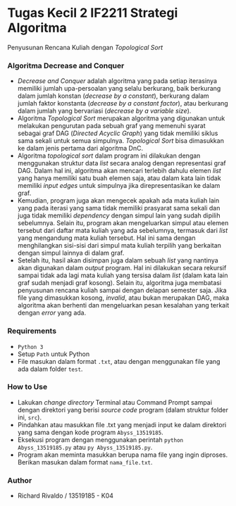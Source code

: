 # Tugas Kecil 2 IF2211 Strategi Algoritma
Penyusunan Rencana Kuliah dengan _Topological Sort_

### Algoritma Decrease and Conquer
* _Decrease and Conquer_ adalah algoritma yang pada setiap iterasinya memiliki jumlah upa-persoalan yang selalu berkurang, baik berkurang dalam jumlah konstan (_decrease by a constant_), berkurang dalam jumlah faktor konstanta (_decrease by a constant factor_), atau berkurang dalam jumlah yang bervariasi (_decrease by a variable size_).
* Algoritma _Topological Sort_ merupakan algoritma yang digunakan untuk melakukan pengurutan pada sebuah graf yang memenuhi syarat sebagai graf DAG (_Directed Acyclic Graph_) yang tidak memiliki siklus sama sekali untuk semua simpulnya. _Topological Sort_ bisa dimasukkan ke dalam jenis pertama dari algoritma DnC.
* Algoritma _topological sort_ dalam program ini dilakukan dengan menggunakan struktur data _list_ secara analog dengan representasi graf DAG. Dalam hal ini, algoritma akan mencari terlebih dahulu elemen _list_ yang hanya memiliki satu buah elemen saja, atau dalam kata lain tidak memiliki _input edges_ untuk simpulnya jika direpresentasikan ke dalam graf.
* Kemudian, program juga akan mengecek apakah ada mata kuliah lain yang pada iterasi yang sama tidak memiliki prasyarat sama sekali dan juga tidak memiliki _dependency_ dengan simpul lain yang sudah dipilih sebelumnya. Selain itu, program akan mengeluarkan simpul atau elemen tersebut dari daftar mata kuliah yang ada sebelumnya, termasuk dari _list_ yang mengandung mata kuliah tersebut. Hal ini sama dengan menghilangkan sisi-sisi dari simpul mata kuliah terpilih yang berkaitan dengan simpul lainnya di dalam graf.
* Setelah itu, hasil akan disimpan juga dalam sebuah _list_ yang nantinya akan digunakan dalam _output_ program. Hal ini dilakukan secara rekursif sampai tidak ada lagi mata kuliah yang tersisa dalam _list_ (dalam kata lain graf sudah menjadi graf kosong). Selain itu, algoritma juga membatasi penyusunan rencana kuliah sampai dengan delapan semester saja. Jika file yang dimasukkan kosong, _invalid_, atau bukan merupakan DAG, maka algoritma akan berhenti dan mengeluarkan pesan kesalahan yang terkait dengan _error_ yang ada.

### Requirements
* ```Python 3```
* Setup ```Path``` untuk Python
* File masukan dalam format ```.txt```, atau dengan menggunakan file yang ada dalam folder ```test```.

### How to Use
* Lakukan _change directory_ Terminal atau Command Prompt sampai dengan direktori yang berisi _source code_ program (dalam struktur folder ini, ```src```).
* Pindahkan atau masukkan file .txt yang menjadi input ke dalam direktori yang sama dengan kode program ```Abyss_13519185```.
* Eksekusi program dengan menggunakan perintah ```python Abyss_13519185.py``` atau ```py Abyss_13519185.py```.
* Program akan meminta masukkan berupa nama file yang ingin diproses. Berikan masukan dalam format ```nama_file.txt```.

### Author 
* Richard Rivaldo / 13519185 - K04